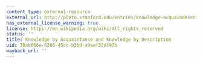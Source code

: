 ```yaml
---
content_type: external-resource
external_url: http://plato.stanford.edu/entries/knowledge-acquaindescrip/
has_external_license_warning: true
license: https://en.wikipedia.org/wiki/All_rights_reserved
status: ''
title: Knowledge by Acquaintance and Knowledge by Description
uid: 70ab066e-6266-45cc-b3bd-a9aaf32df97b
wayback_url: ''
---
```

